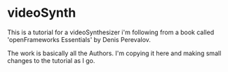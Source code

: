 # videoSynth
This is a tutorial for a videoSynthesizer i'm following from a book called 'openFrameworks Essentials' by Denis Perevalov.

The work is basically all the Authors.
I'm copying it here and making small changes to the tutorial as I go.
